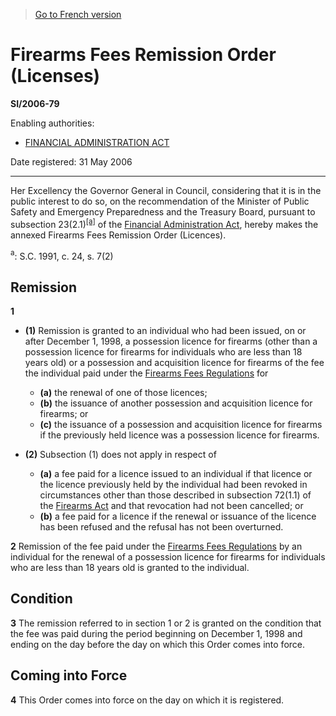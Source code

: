 > [Go to French version](/fr/Règlements/Textes%20réglementaires/2006/79.md)

# Firearms Fees Remission Order (Licenses)

**SI/2006-79**

Enabling authorities: 
- [FINANCIAL ADMINISTRATION ACT](/en/Acts/Revised%20Statutes%20of%20Canada/F/F-11.md)

Date registered: 31 May 2006

----------

Her Excellency the Governor General in Council, considering that it is in the public interest to do so, on the recommendation of the Minister of Public Safety and Emergency Preparedness and the Treasury Board, pursuant to subsection 23(2.1)<sup><a href='#footnotea_e'>[a]</a></sup> of the [Financial Administration Act](/en/Acts/Revised%20Statutes%20of%20Canada/F/F-11.md), hereby makes the annexed Firearms Fees Remission Order (Licences).

<a name='footnotea_e'><sup>a</sup></a>: S.C. 1991, c. 24, s. 7(2)<br />




## Remission


**1** 

- **(1)** Remission is granted to an individual who had been issued, on or after December 1, 1998, a possession licence for firearms (other than a possession licence for firearms for individuals who are less than 18 years old) or a possession and acquisition licence for firearms of the fee the individual paid under the [Firearms Fees Regulations](/en/Regulations/Statutory%20Orders%20and%20Regulations/98/204.md) for
	- **(a)** the renewal of one of those licences;
	- **(b)** the issuance of another possession and acquisition licence for firearms; or
	- **(c)** the issuance of a possession and acquisition licence for firearms if the previously held licence was a possession licence for firearms.

- **(2)** Subsection (1) does not apply in respect of
	- **(a)** a fee paid for a licence issued to an individual if that licence or the licence previously held by the individual had been revoked in circumstances other than those described in subsection 72(1.1) of the [Firearms Act](/en/Acts/Statutes%20of%20Canada/1995/c.%2039.md) and that revocation had not been cancelled; or
	- **(b)** a fee paid for a licence if the renewal or issuance of the licence has been refused and the refusal has not been overturned.



**2** Remission of the fee paid under the [Firearms Fees Regulations](/en/Regulations/Statutory%20Orders%20and%20Regulations/98/204.md) by an individual for the renewal of a possession licence for firearms for individuals who are less than 18 years old is granted to the individual.




## Condition


**3** The remission referred to in section 1 or 2 is granted on the condition that the fee was paid during the period beginning on December 1, 1998 and ending on the day before the day on which this Order comes into force.




## Coming into Force


**4** This Order comes into force on the day on which it is registered.


